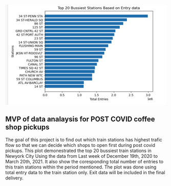 ![MVP-image](https://github.com/YORDIBEWOL/EDA_Project/blob/main/MVP.png)

## MVP of data analaysis for POST COVID coffee shop pickups

The goal of this project is to find out which train stations has highest trafic flow so that  we can decide which shops to open first during post covid pickups.
This plot demonestrated the top 20 bussiest train stations in Newyork City Using the data from Last week of December 19th, 2020 to March 20th, 2021. It also show the coresponding total number of entries to this train stations within the period mentioned. The plot was done using total entry data to the train station only. Exit data will be included in the final delivery. 
